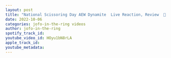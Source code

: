 ```yaml
---
layout: post
title: "National Scissoring Day AEW Dynamite  Live Reaction, Review  🚨 | October 5 ,  2022"
date: 2022-10-06
categories: jofo-in-the-ring videos
author: jofo-in-the-ring
spotify_track_id: 
youtube_video_id: HOyu1bN8rLA
apple_track_id: 
youtube_metadata: 
---
```

